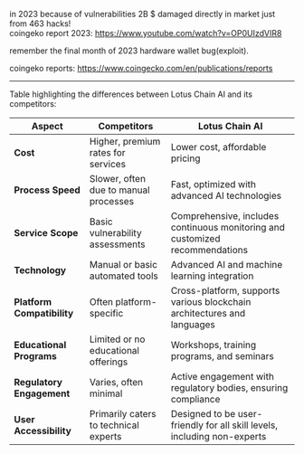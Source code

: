 in 2023 because of vulnerabilities 2B $ damaged directly in market just from 463 hacks!\
coingeko report 2023: https://www.youtube.com/watch?v=OP0UIzdVIR8

remember the final month of 2023 hardware wallet bug(exploit).

coingeko reports: https://www.coingecko.com/en/publications/reports

---

Table highlighting the differences between Lotus Chain AI and its competitors:

| **Aspect**                     | **Competitors**                                | **Lotus Chain AI**                              |
|--------------------------------|------------------------------------------------|-------------------------------------------------|
| **Cost**                       | Higher, premium rates for services             | Lower cost, affordable pricing                  |
| **Process Speed**              | Slower, often due to manual processes          | Fast, optimized with advanced AI technologies   |
| **Service Scope**              | Basic vulnerability assessments                | Comprehensive, includes continuous monitoring and customized recommendations |
| **Technology**                 | Manual or basic automated tools                | Advanced AI and machine learning integration    |
| **Platform Compatibility**     | Often platform-specific                        | Cross-platform, supports various blockchain architectures and languages |
| **Educational Programs**       | Limited or no educational offerings            | Workshops, training programs, and seminars      |
| **Regulatory Engagement**      | Varies, often minimal                          | Active engagement with regulatory bodies, ensuring compliance |
| **User Accessibility**         | Primarily caters to technical experts          | Designed to be user-friendly for all skill levels, including non-experts |
